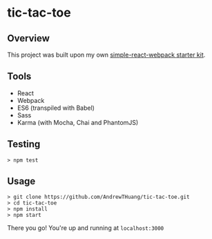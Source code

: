# tic-tac-toe

## Overview
This project was built upon my own [simple-react-webpack starter kit](https://github.com/andrewthuang/simple-react-webpack).

## Tools
* React
* Webpack
* ES6 (transpiled with Babel)
* Sass
* Karma (with Mocha, Chai and PhantomJS)

## Testing
```
> npm test
```

## Usage
```
> git clone https://github.com/AndrewTHuang/tic-tac-toe.git
> cd tic-tac-toe
> npm install
> npm start
```

There you go! You're up and running at ```localhost:3000```
